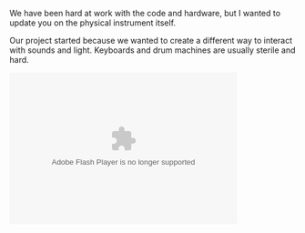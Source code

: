 We have been hard at work with the code and hardware, but I wanted to update you on the physical instrument itself.

Our project started because we wanted to create a different way to interact with sounds and light. Keyboards and drum machines are usually sterile and hard.

<embed type="application/x-shockwave-flash" src="https://photos.gstatic.com/media/slideshow.swf" width="400" height="267" flashvars="host=picasaweb.google.com&hl=en_US&feat=flashalbum&RGB=0x000000&feed=https%3A%2F%2Fpicasaweb.google.com%2Fdata%2Ffeed%2Fapi%2Fuser%2F113409367864923945253%2Falbumid%2F5993043955972751697%3Falt%3Drss%26kind%3Dphoto%26hl%3Den_US" pluginspage="http://www.macromedia.com/go/getflashplayer"></embed>
